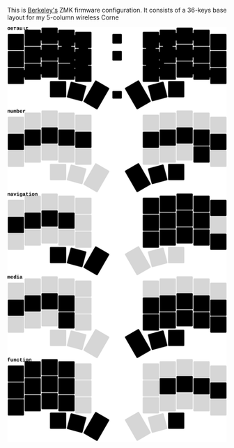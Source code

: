 This is [Berkeley's](https://github.com/BerkeleyTrue/zmk-keyboards) ZMK firmware configuration. It consists of a 36-keys base layout for my 5-column wireless Corne

![](assets/corne.svg)